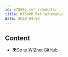 ```yaml
---
id: w7500p_ref_schematic
title: W7500P Ref.Schematic
date: 2020-04-03
---
```



## Content

  * 🌍[Go to WIZnet GitHub](https://github.com/Wiznet/Hardware-Files-of-WIZnet/tree/master/01_iMCU/W7500P/Reference%20Schematic)
